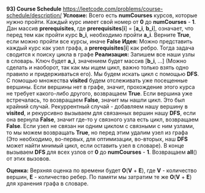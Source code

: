 **93) Course Schedule**
https://leetcode.com/problems/course-schedule/description/
**Условие:**
Всего есть **numCourses** курсов, которые нужно пройти. Каждый курс имеет свой номер от **0** до **numCourses** - **1**. Дан массив **prerequisites**, где **prerequisites**[**i**] = [**a_i**, **b_i**], означает, что перед тем как пройти курс **b_i**, необходимо пройти **a_i**.
Верните **True**, если можно пройти все курсы, иначе **False**
**Идея:**
Можно представить каждый курс как узел графа, а **prerequisites**[**i**] как ребро. Тогда задача сводится к поиску цикла в графе
**Реализация:**
    Запишем все наши узлы в словарь. Ключ будет **a_i**, значением будет массив [**b_i**, ...] (Можно сделать и наоборот, так как мы ищем цикл, важно только взять одно правило и придерживаться его).
    Мы будем искать цикл с помощью **DFS**. С помощью множества **visited** будем отслеживать уже посещенные вершины. Если вершины нет в графе, значит, прохождение этого курса не требует какого-либо другого, возвращаем **True**. Если вершина уже встречалась, то возвращаем **False**, значит мы нашли цикл. Это был крайний случай.
    Рекуррентный случай - добавляем нашу вершину в **visited**, и рекурсивно вызываем для связанных вершин нашу **DFS**, если она вернула **False**, значит где-то у связного узла есть цикл, возвращаем **False**. Если узел не связан ни одним циклом с связными с ним узлами, то мы можем возвращать **True**, но перед этим удалим узел из графа (Это необходимо, во-первых, для оптимизации, во-вторых, наш **DFS** может найти мнимый цикл, если оставить узел в словаре).
    В конце вызываем **DFS** для всех узлов от **0** до **numCourses** - **1**. Возвращаем **all**() от этих вызовов.

**Оценка:**
    Верхняя оценка по времени будет **O**(**V** + **E**), где **V** - количество вершин, **E** - количество ребер. По памяти мы затратим те же **O**(**V** + **E**) для хранения графа в словаре.
